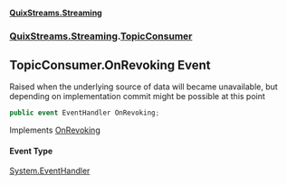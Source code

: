 #### [QuixStreams.Streaming](index.md 'index')
### [QuixStreams.Streaming](QuixStreams.Streaming.md 'QuixStreams.Streaming').[TopicConsumer](TopicConsumer.md 'QuixStreams.Streaming.TopicConsumer')

## TopicConsumer.OnRevoking Event

Raised when the underlying source of data will became unavailable, but depending on implementation commit might be possible at this point

```csharp
public event EventHandler OnRevoking;
```

Implements [OnRevoking](ITopicConsumer.OnRevoking.md 'QuixStreams.Streaming.ITopicConsumer.OnRevoking')

#### Event Type
[System.EventHandler](https://docs.microsoft.com/en-us/dotnet/api/System.EventHandler 'System.EventHandler')
